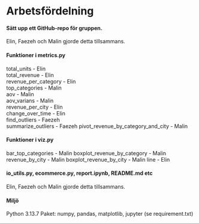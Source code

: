 # Arbetsfördelning  

#### Sätt upp ett GitHub-repo för gruppen. 
Elin, Faezeh och Malin gjorde detta tillsammans.

#### Funktioner i metrics.py 
total_units - Elin  
total_revenue - Elin  
revenue_per_category - Elin  
top_categories - Malin  
aov - Malin  
aov_varians - Malin  
revenue_per_city - Elin  
change_over_time - Elin  
find_outliers - Faezeh  
summarize_outliers - Faezeh
pivot_revenue_by_category_and_city - Malin

#### Funktioner i viz.py
bar_top_categories - Malin
boxplot_revenue_by_category - Malin
revenue_by_city - Malin
boxplot_revenue_by_city - Malin
line - Elin

#### io_utils.py, ecommerce.py, report.ipynb, README.md etc
Elin, Faezeh och Malin gjorde detta tillsammans.

#### Miljö
Python 3.13.7
Paket: numpy, pandas, matplotlib, jupyter (se requirement.txt)